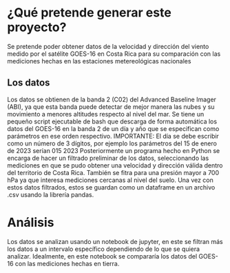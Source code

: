 # ¿Qué pretende generar este proyecto?
Se pretende poder obtener datos de la velocidad y dirección del viento medido por el satélite GOES-16 en Costa Rica para su comparación con las mediciones hechas en las estaciones metereológicas nacionales
## Los datos
Los datos se obtienen de la banda 2 (C02) del Advanced Baseline Imager (ABI), ya que esta banda puede detectar de mejor manera las nubes y su movimiento a menores altitudes respecto al nivel del mar.
Se tiene un pequeño script ejecutable de bash que descarga de forma automática los datos del GOES-16 en la banda 2 de un día y año que se especifican como parámetros en ese orden respectivo. IMPORTANTE: El día se debe escribir como un número de 3 dígitos, por ejemplo los parámetros del 15 de enero de 2023 serían 015 2023
Posteriormente un programa hecho en Python se encarga de hacer un filtrado preliminar de los datos, seleccionando las mediciones en que se pudo obtener una velocidad y dirección válida dentro del territorio de Costa Rica. También se fitra para una presión mayor a 700 hPa ya que interesa mediciones cercanas al nivel del suelo.
Una vez con estos datos filtrados, estos se guardan como un dataframe en un archivo .csv usando la librería pandas.
# Análisis
Los datos se analizan usando un notebook de jupyter, en este se filtran más los datos a un intervalo específico dependiendo de lo que se quiera analizar. Idealmente, en este notebook se compararía los datos del GOES-16 con las mediciones hechas en tierra. 
